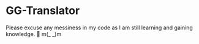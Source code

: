 # GG-Translator

Please excuse any messiness in my code as I am still learning and gaining knowledge. 🙏 m(_ _)m